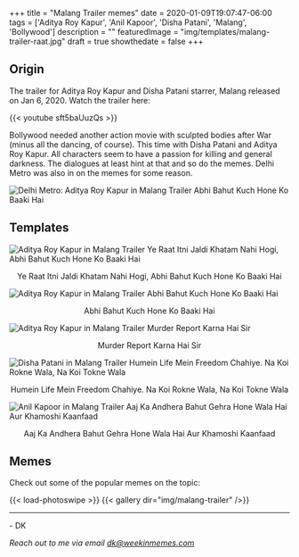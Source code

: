 +++
title = "Malang Trailer memes"
date = 2020-01-09T19:07:47-06:00
tags = ['Aditya Roy Kapur', 'Anil Kapoor', 'Disha Patani', 'Malang', 'Bollywood']
description = ""
featuredImage = "img/templates/malang-trailer-raat.jpg"
draft = true
showthedate = false
+++


## Origin

The trailer for Aditya Roy Kapur and Disha Patani starrer, Malang released on Jan 6, 2020. Watch the trailer here:
<!--more-->

{{< youtube sft5baUuzQs >}}

Bollywood needed another action movie with sculpted bodies after War (minus all the dancing, of course). This time with Disha Patani and Aditya Roy Kapur. All characters seem to have a passion for killing and general darkness. The dialogues at least hint at that and so do the memes. Delhi Metro was also in on the memes for some reason.

![Delhi Metro: Aditya Roy Kapur in Malang Trailer Abhi Bahut Kuch Hone Ko Baaki Hai](img/malang-trailer/malang-trailer-020.png)


## Templates

![Aditya Roy Kapur in Malang Trailer Ye Raat Itni Jaldi Khatam Nahi Hogi, Abhi Bahut Kuch Hone Ko Baaki Hai](img/templates/malang-trailer-raat.jpg)
<center>Ye Raat Itni Jaldi Khatam Nahi Hogi, Abhi Bahut Kuch Hone Ko Baaki Hai</center>


![Aditya Roy Kapur in Malang Trailer Abhi Bahut Kuch Hone Ko Baaki Hai](img/templates/malang-trailer-baaki.jpg)
<center>Abhi Bahut Kuch Hone Ko Baaki Hai</center>

![Aditya Roy Kapur in Malang Trailer Murder Report Karna Hai Sir](img/templates/malang-trailer-murder.jpg)
<center>Murder Report Karna Hai Sir</center>

![Disha Patani in Malang Trailer Humein Life Mein Freedom Chahiye. Na Koi Rokne Wala, Na Koi Tokne Wala](img/templates/malang-trailer-freedom.jpg)
<center>Humein Life Mein Freedom Chahiye. Na Koi Rokne Wala, Na Koi Tokne Wala</center>

![Anil Kapoor in Malang Trailer Aaj Ka Andhera Bahut Gehra Hone Wala Hai Aur Khamoshi Kaanfaad](img/templates/malang-trailer-andhera.jpg)
<center>Aaj Ka Andhera Bahut Gehra Hone Wala Hai Aur Khamoshi Kaanfaad</center>

## Memes

Check out some of the popular memes on the topic:

{{< load-photoswipe >}}
{{< gallery dir="img/malang-trailer" />}}


---
\- DK

*Reach out to me via email dk@weekinmemes.com*